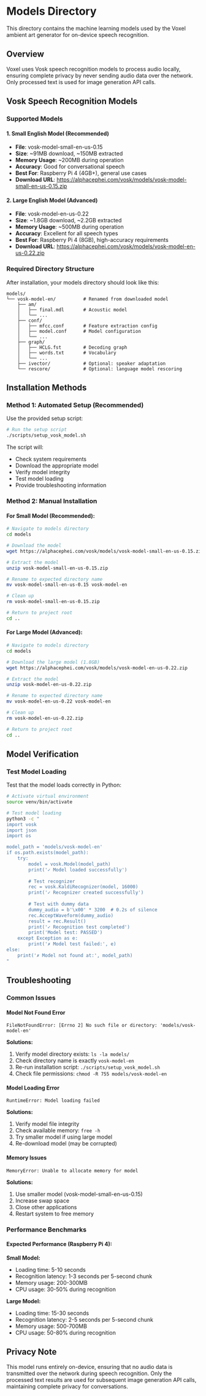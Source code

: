 # Models Directory

This directory contains the machine learning models used by the Voxel ambient art generator for on-device speech recognition.

## Overview

Voxel uses Vosk speech recognition models to process audio locally, ensuring complete privacy by never sending audio data over the network. Only processed text is used for image generation API calls.

## Vosk Speech Recognition Models

### Supported Models

#### 1. Small English Model (Recommended)
- **File**: vosk-model-small-en-us-0.15
- **Size**: ~91MB download, ~150MB extracted
- **Memory Usage**: ~200MB during operation
- **Accuracy**: Good for conversational speech
- **Best For**: Raspberry Pi 4 (4GB+), general use cases
- **Download URL**: https://alphacephei.com/vosk/models/vosk-model-small-en-us-0.15.zip

#### 2. Large English Model (Advanced)
- **File**: vosk-model-en-us-0.22
- **Size**: ~1.8GB download, ~2.2GB extracted
- **Memory Usage**: ~500MB during operation
- **Accuracy**: Excellent for all speech types
- **Best For**: Raspberry Pi 4 (8GB), high-accuracy requirements
- **Download URL**: https://alphacephei.com/vosk/models/vosk-model-en-us-0.22.zip

### Required Directory Structure

After installation, your models directory should look like this:

```
models/
└── vosk-model-en/          # Renamed from downloaded model
    ├── am/
    │   ├── final.mdl       # Acoustic model
    │   └── ...
    ├── conf/
    │   ├── mfcc.conf       # Feature extraction config
    │   ├── model.conf      # Model configuration
    │   └── ...
    ├── graph/
    │   ├── HCLG.fst        # Decoding graph
    │   ├── words.txt       # Vocabulary
    │   └── ...
    ├── ivector/            # Optional: speaker adaptation
    └── rescore/            # Optional: language model rescoring
```

## Installation Methods

### Method 1: Automated Setup (Recommended)

Use the provided setup script:

```bash
# Run the setup script
./scripts/setup_vosk_model.sh
```

The script will:
- Check system requirements
- Download the appropriate model
- Verify model integrity
- Test model loading
- Provide troubleshooting information

### Method 2: Manual Installation

#### For Small Model (Recommended):

```bash
# Navigate to models directory
cd models

# Download the model
wget https://alphacephei.com/vosk/models/vosk-model-small-en-us-0.15.zip

# Extract the model
unzip vosk-model-small-en-us-0.15.zip

# Rename to expected directory name
mv vosk-model-small-en-us-0.15 vosk-model-en

# Clean up
rm vosk-model-small-en-us-0.15.zip

# Return to project root
cd ..
```

#### For Large Model (Advanced):

```bash
# Navigate to models directory
cd models

# Download the large model (1.8GB)
wget https://alphacephei.com/vosk/models/vosk-model-en-us-0.22.zip

# Extract the model
unzip vosk-model-en-us-0.22.zip

# Rename to expected directory name
mv vosk-model-en-us-0.22 vosk-model-en

# Clean up
rm vosk-model-en-us-0.22.zip

# Return to project root
cd ..
```

## Model Verification

### Test Model Loading

Test that the model loads correctly in Python:

```bash
# Activate virtual environment
source venv/bin/activate

# Test model loading
python3 -c "
import vosk
import json
import os

model_path = 'models/vosk-model-en'
if os.path.exists(model_path):
    try:
        model = vosk.Model(model_path)
        print('✓ Model loaded successfully')
        
        # Test recognizer
        rec = vosk.KaldiRecognizer(model, 16000)
        print('✓ Recognizer created successfully')
        
        # Test with dummy data
        dummy_audio = b'\x00' * 3200  # 0.2s of silence
        rec.AcceptWaveform(dummy_audio)
        result = rec.Result()
        print('✓ Recognition test completed')
        print('Model test: PASSED')
    except Exception as e:
        print('✗ Model test failed:', e)
else:
    print('✗ Model not found at:', model_path)
"
```

## Troubleshooting

### Common Issues

#### Model Not Found Error
```
FileNotFoundError: [Errno 2] No such file or directory: 'models/vosk-model-en'
```

**Solutions:**
1. Verify model directory exists: `ls -la models/`
2. Check directory name is exactly `vosk-model-en`
3. Re-run installation script: `./scripts/setup_vosk_model.sh`
4. Check file permissions: `chmod -R 755 models/vosk-model-en`

#### Model Loading Error
```
RuntimeError: Model loading failed
```

**Solutions:**
1. Verify model file integrity
2. Check available memory: `free -h`
3. Try smaller model if using large model
4. Re-download model (may be corrupted)

#### Memory Issues
```
MemoryError: Unable to allocate memory for model
```

**Solutions:**
1. Use smaller model (vosk-model-small-en-us-0.15)
2. Increase swap space
3. Close other applications
4. Restart system to free memory

### Performance Benchmarks

#### Expected Performance (Raspberry Pi 4):

**Small Model:**
- Loading time: 5-10 seconds
- Recognition latency: 1-3 seconds per 5-second chunk
- Memory usage: 200-300MB
- CPU usage: 30-50% during recognition

**Large Model:**
- Loading time: 15-30 seconds
- Recognition latency: 2-5 seconds per 5-second chunk
- Memory usage: 500-700MB
- CPU usage: 50-80% during recognition

## Privacy Note

This model runs entirely on-device, ensuring that no audio data is transmitted over the network during speech recognition. Only the processed text results are used for subsequent image generation API calls, maintaining complete privacy for conversations.